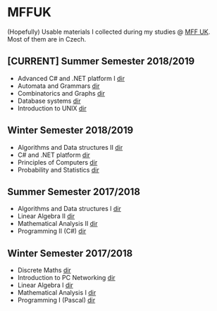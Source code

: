 # MFFUK
(Hopefully) Usable materials I collected during my studies @ [MFF UK](https://www.mff.cuni.cz/studium/bcmgr/ok/ib3a23.htm).  
Most of them are in Czech.

## \[CURRENT\] Summer Semester 2018/2019
- Advanced C# and .NET platform I [dir](C#%20and%20.NET/README.md)
- Automata and Grammars [dir]()
- Combinatorics and Graphs [dir]()
- Database systems [dir]()
- Introduction to UNIX [dir](Introduction%20to%20UNIX/README.md)
## Winter Semester 2018/2019
- Algorithms and Data structures II [dir]()
- C# and .NET platform [dir]()
- Principles of Computers [dir]()
- Probability and Statistics [dir]()
## Summer Semester 2017/2018
- Algorithms and Data structures I [dir]()
- Linear Algebra II [dir]()
- Mathematical Analysis II [dir]()
- Programming II (C#) [dir]()
## Winter Semester 2017/2018
- Discrete Maths [dir]()
- Introduction to PC Networking [dir]()
- Linear Algebra I [dir]()
- Mathematical Analysis I [dir]()
- Programming I (Pascal) [dir]()
